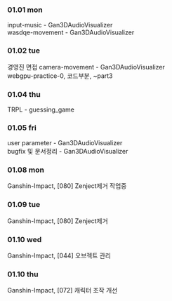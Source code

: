 ### 01.01 mon

input-music - Gan3DAudioVisualizer<br>
wasdqe-movement - Gan3DAudioVisualizer<br>

### 01.02 tue

경영진 면접
camera-movement - Gan3DAudioVisualizer<br>
webgpu-practice-0, 코드부분, ~part3

### 01.04 thu

TRPL - guessing_game

### 01.05 fri

user parameter - Gan3DAudioVisualizer<br>
bugfix 및 문서정리 - Gan3DAudioVisualizer<br>

### 01.08 mon
Ganshin-Impact, [080] Zenject제거 작업중

### 01.09 tue
Ganshin-Impact, [080] Zenject제거

### 01.10 wed
Ganshin-Impact, [044] 오브젝트 관리

### 01.10 thu
Ganshin-Impact, [072] 캐릭터 조작 개선

